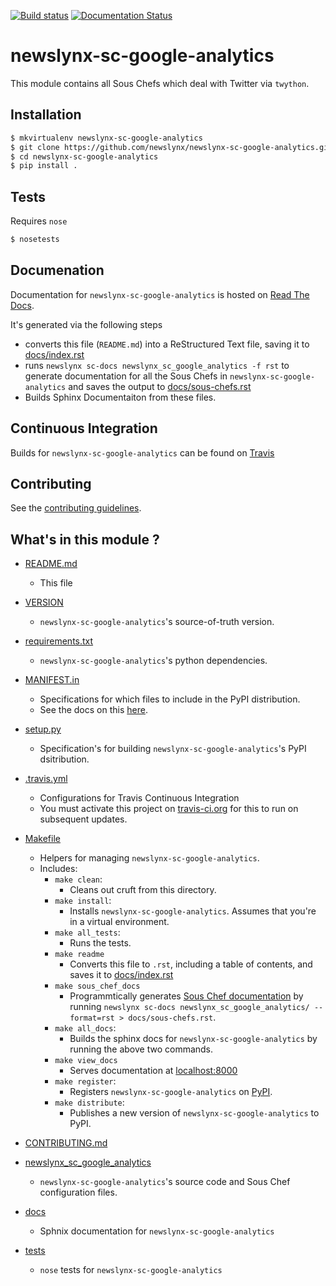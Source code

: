 [![Build status](https://travis-ci.org/newslynx/newslynx-sc-google-analytics.svg)](https://travis-ci.org/newslynx/newslynx-sc-google-analytics) [![Documentation Status](https://readthedocs.org/projects/newslynx-sc-google-analytics/badge/?version=latest)](http://newslynx-sc-google-analytics.readthedocs.org/)

newslynx-sc-google-analytics
==========================================================================================

This module contains all Sous Chefs which deal with Twitter via `twython`.

## Installation

```bash
$ mkvirtualenv newslynx-sc-google-analytics
$ git clone https://github.com/newslynx/newslynx-sc-google-analytics.git
$ cd newslynx-sc-google-analytics
$ pip install .
```

## Tests

Requires `nose`

```bash
$ nosetests
```

## Documenation

Documentation for `newslynx-sc-google-analytics` is hosted on [Read The Docs](http://newslynx-sc-google-analytics.readthedocs.org/).

It's generated via the following steps

* converts this file (`README.md`) into a ReStructured Text file, saving it to [docs/index.rst](https://github.com/newslynx/newslynx-sc-google-analytics/blob/master/docs/index.rst)
* runs `newslynx sc-docs newslynx_sc_google_analytics -f rst` to generate documentation for all the Sous Chefs in `newslynx-sc-google-analytics` and saves the output to [docs/sous-chefs.rst](https://github.com/newslynx/newslynx-sc-google-analytics/blob/master/docs/sous-chefs.rst)
* Builds Sphinx Documentaiton from these files.


## Continuous Integration

Builds for `newslynx-sc-google-analytics` can be found on [Travis](https://travis-ci.org/newslynx/newslynx-sc-google-analytics)

## Contributing

See the [contributing guidelines](https://github.com/newslynx/newslynx-sc-google-analytics/blob/master/CONTRIBUTING.md).


## What's in this module ?

- [README.md](https://github.com/newslynx/newslynx-sc-google-analytics/blob/master/README.md)
	* This file 

- [VERSION](https://github.com/newslynx/newslynx-sc-google-analytics/blob/master/VERSION)
	* `newslynx-sc-google-analytics`'s source-of-truth version.

- [requirements.txt](https://github.com/newslynx/newslynx-sc-google-analytics/blob/master/requirements.txt)
	* `newslynx-sc-google-analytics`'s python dependencies.

- [MANIFEST.in](https://github.com/newslynx/newslynx-sc-google-analytics/blob/master/MANIFEST.in)
	* Specifications for which files to include in the PyPI distribution.
	* See the docs on this [here](https://docs.python.org/2/distutils/sourcedist.html#specifying-the-files-to-distribute).

- [setup.py](https://github.com/newslynx/newslynx-sc-google-analytics/blob/master/setup.py)
	* Specification's for building `newslynx-sc-google-analytics`'s PyPI dsitribution.

- [.travis.yml](https://github.com/newslynx/newslynx-sc-google-analytics/blob/master/.travis.yml)
	* Configurations for Travis Continuous Integration
	* You must activate this project on [travis-ci.org](https://github.com/newslynx/newslynx-sc-google-analytics/blob/master/http://travis-ci.org/) for this to run on subsequent updates.

- [Makefile](https://github.com/newslynx/newslynx-sc-google-analytics/blob/master/Makefile)
	* Helpers for managing `newslynx-sc-google-analytics`.
	* Includes:
		- `make clean`: 
			* Cleans out cruft from this directory.
		- `make install`: 
			* Installs `newslynx-sc-google-analytics`. Assumes that you're in a virtual environment.
		- `make all_tests`: 
			* Runs the tests.
		- `make readme`
			* Converts this file to `.rst`, including a table of contents, and saves it to [docs/index.rst](https://github.com/newslynx/newslynx-sc-google-analytics/blob/master/docs/index.rst)
		- `make sous_chef_docs`
			* Programmtically generates [Sous Chef documentation](https://github.com/newslynx/newslynx-sc-google-analytics/blob/master/docs/sous-chefs.rst) by running `newslynx sc-docs newslynx_sc_google_analytics/ --format=rst > docs/sous-chefs.rst`.
		- `make all_docs`: 
			* Builds the sphinx docs for `newslynx-sc-google-analytics` by running the above two commands.
		- `make view_docs`
			* Serves documentation at [localhost:8000](http://localhost:8000)
		- `make register`: 
			* Registers `newslynx-sc-google-analytics` on [PyPI](https://pypi.python.org/pypi).
		- `make distribute`: 
			* Publishes a new version of `newslynx-sc-google-analytics` to PyPI.

- [CONTRIBUTING.md](https://github.com/newslynx/newslynx-sc-google-analytics/blob/master/CONTRIBUTING.md)

- [newslynx_sc_google_analytics](https://github.com/newslynx/newslynx-sc-google-analytics/blob/master/newslynx_sc_google_analytics/)
	* `newslynx-sc-google-analytics`'s source code and Sous Chef configuration files.

- [docs](https://github.com/newslynx/newslynx-sc-google-analytics/blob/master/docs/)
	* Sphnix documentation for `newslynx-sc-google-analytics`

- [tests](https://github.com/newslynx/newslynx-sc-google-analytics/blob/master/tests/)
	* `nose` tests for `newslynx-sc-google-analytics`

